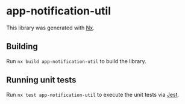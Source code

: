 # app-notification-util

This library was generated with [Nx](https://nx.dev).

## Building

Run `nx build app-notification-util` to build the library.

## Running unit tests

Run `nx test app-notification-util` to execute the unit tests via [Jest](https://jestjs.io).
